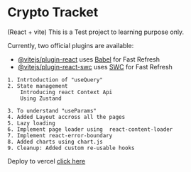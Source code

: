 # Crypto Tracket

(React + vite)
This is a Test project to learning purpose only. 

Currently, two official plugins are available:

- [@vitejs/plugin-react](https://github.com/vitejs/vite-plugin-react/blob/main/packages/plugin-react/README.md) uses [Babel](https://babeljs.io/) for Fast Refresh
- [@vitejs/plugin-react-swc](https://github.com/vitejs/vite-plugin-react-swc) uses [SWC](https://swc.rs/) for Fast Refresh


```
1. Intrtoduction of "useQuery"
2. State management
    Introducing react Context Api
    Using Zustand

3. To understand "useParams"
4. Added Layout accross all the pages 
5. Lazy loading
6. Implement page loader using  react-content-loader
7. Implement react-error-boundary 
8. Added charts using chart.js
9. Cleanup: Added custom re-usable hooks
```


Deploy to vercel [click here]("https://coin-gecko-crypto-tracker-nu.vercel.app")
